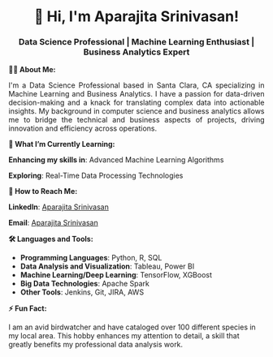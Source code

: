 <h1 align="center">👋 Hi, I'm Aparajita Srinivasan!</h1>
<h3 align="center">Data Science Professional | Machine Learning Enthusiast | Business Analytics Expert</h3>

**👨‍💻 About Me:**
<p align="justify">
I'm a Data Science Professional based in Santa Clara, CA specializing in Machine Learning and Business Analytics. I have a passion for data-driven decision-making and a knack for translating complex data into actionable insights. My background in computer science and business analytics allows me to bridge the technical and business aspects of projects, driving innovation and efficiency across operations. </p>


**🌱 What I’m Currently Learning:**
<p align="justify">

**Enhancing my skills in**: Advanced Machine Learning Algorithms

**Exploring**: Real-Time Data Processing Technologies </p>


**🤝 How to Reach Me:**

**LinkedIn**: <a href= "https://www.linkedin.com/in/aparajitasri"> Aparajita Srinivasan </a> 

**Email**: <a href="mailto:aparajitasrinivasan@gmail.com">Aparajita Srinivasan</a>


**🛠️ Languages and Tools:**

<p align="justify">

- **Programming Languages**: Python, R, SQL
- **Data Analysis and Visualization**: Tableau, Power BI
- **Machine Learning/Deep Learning**: TensorFlow, XGBoost
- **Big Data Technologies**: Apache Spark
- **Other Tools**: Jenkins, Git, JIRA, AWS </p>


**⚡ Fun Fact:**
<p align="justify">
  
I am an avid birdwatcher and have cataloged over 100 different species in my local area. This hobby enhances my attention to detail, a skill that greatly benefits my professional data analysis work. </p>

